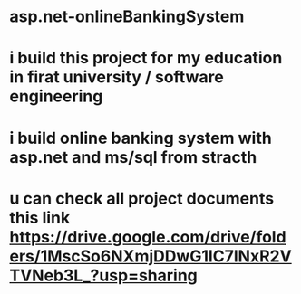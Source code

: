 # asp.net-onlineBankingSystem
# i build this project for my education in firat university / software engineering
# i build online banking system with asp.net and ms/sql from stracth 
# u can check all project documents this link https://drive.google.com/drive/folders/1MscSo6NXmjDDwG1lC7lNxR2VTVNeb3L_?usp=sharing
